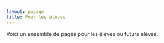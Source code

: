 ```yaml
---
layout: papage
title: Pour les élèves
---
```


Voici un ensemble de pages pour les élèves ou futurs élèves.
